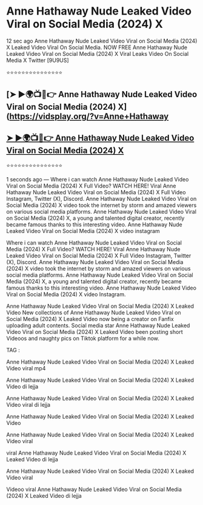 ﻿# Anne Hathaway Nude Leaked Video Viral on Social Media (2024) X



12 sec ago Anne Hathaway Nude Leaked Video Viral on Social Media (2024) X Leaked Video Viral On Social Media. NOW FREE Anne Hathaway Nude Leaked Video Viral on Social Media (2024) X Viral Leaks Video On Social Media X Twitter [9U9US]

⭐⭐⭐⭐⭐⭐⭐⭐⭐⭐⭐⭐⭐⭐⭐

## [➤ ►🌍📺📱👉 Anne Hathaway Nude Leaked Video Viral on Social Media (2024) X](https://vidsplay.org/?v=Anne+Hathaway

## [➤ ►🌍📺📱👉 Anne Hathaway Nude Leaked Video Viral on Social Media (2024) X](https://vidsplay.org/?v=Anne+Hathaway)


⭐⭐⭐⭐⭐⭐⭐⭐⭐⭐⭐⭐⭐⭐⭐



1 seconds ago — Where i can watch Anne Hathaway Nude Leaked Video Viral on Social Media (2024) X Full Video? WATCH HERE! Viral Anne Hathaway Nude Leaked Video Viral on Social Media (2024) X Full Video Instagram, Twitter (X), Discord. Anne Hathaway Nude Leaked Video Viral on Social Media (2024) X video took the internet by storm and amazed viewers on various social media platforms. Anne Hathaway Nude Leaked Video Viral on Social Media (2024) X, a young and talented digital creator, recently became famous thanks to this interesting video. Anne Hathaway Nude Leaked Video Viral on Social Media (2024) X video instagram

Where i can watch Anne Hathaway Nude Leaked Video Viral on Social Media (2024) X Full Video? WATCH HERE! Viral Anne Hathaway Nude Leaked Video Viral on Social Media (2024) X Full Video Instagram, Twitter (X), Discord. Anne Hathaway Nude Leaked Video Viral on Social Media (2024) X video took the internet by storm and amazed viewers on various social media platforms. Anne Hathaway Nude Leaked Video Viral on Social Media (2024) X, a young and talented digital creator, recently became famous thanks to this interesting video. Anne Hathaway Nude Leaked Video Viral on Social Media (2024) X video Instagram.

Anne Hathaway Nude Leaked Video Viral on Social Media (2024) X Leaked Video New collections of Anne Hathaway Nude Leaked Video Viral on Social Media (2024) X Leaked Video now being a creator on Fanfix uploading adult contents. Social media star Anne Hathaway Nude Leaked Video Viral on Social Media (2024) X Leaked Video been posting short Videoos and naughty pics on Tiktok platform for a while now.

TAG :

 

Anne Hathaway Nude Leaked Video Viral on Social Media (2024) X Leaked Video viral mp4

 

Anne Hathaway Nude Leaked Video Viral on Social Media (2024) X Leaked Video di lejja

 

Anne Hathaway Nude Leaked Video Viral on Social Media (2024) X Leaked Video viral di lejja

 

Anne Hathaway Nude Leaked Video Viral on Social Media (2024) X Leaked Video

 

Anne Hathaway Nude Leaked Video Viral on Social Media (2024) X Leaked Video viral

 

viral Anne Hathaway Nude Leaked Video Viral on Social Media (2024) X Leaked Video di lejja

 

Anne Hathaway Nude Leaked Video Viral on Social Media (2024) X Leaked Video viral

 

Videoo viral Anne Hathaway Nude Leaked Video Viral on Social Media (2024) X Leaked Video di lejja